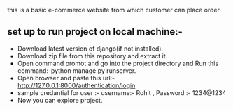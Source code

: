 this is a basic e-commerce website from which customer can place order.

## set up to run project on local machine:-
* Download latest version of django(if not installed).
* Download zip file from this repository and extract it.
* Open command promot and go into the project directory and Run this command:-python manage.py runserver.
* Open browser and paste this url:-http://127.0.0.1:8000/authentication/login
* sample credantial for user :- username:- Rohit , Password :- 1234@1234
* Now you can explore project.
